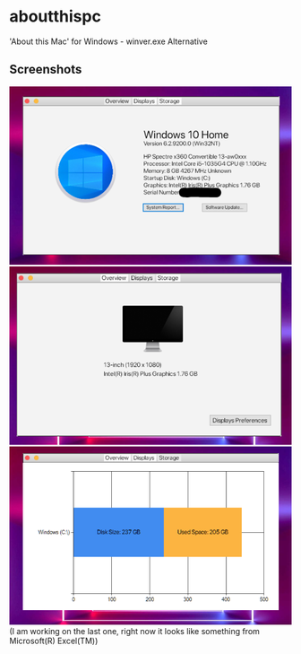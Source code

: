 # aboutthispc
'About this Mac' for Windows - winver.exe Alternative

## Screenshots

![Overview](https://github.com/BlueJay113/aboutthispc/blob/main/screenshot.png)
![Displays](https://github.com/BlueJay113/aboutthispc/blob/main/screenshot_1.png)
![Storage](https://github.com/BlueJay113/aboutthispc/blob/main/screenshot_2.png)
(I am working on the last one, right now it looks like something from Microsoft(R) Excel(TM))
